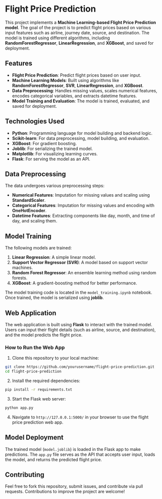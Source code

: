 # Flight Price Prediction

This project implements a **Machine Learning-based Flight Price Prediction model**. The goal of the project is to predict flight prices based on various input features such as airline, journey date, source, and destination. The model is trained using different algorithms, including **RandomForestRegressor**, **LinearRegression**, and **XGBoost**, and saved for deployment.

## Features

- **Flight Price Prediction**: Predict flight prices based on user input.
- **Machine Learning Models**: Built using algorithms like **RandomForestRegressor**, **SVR**, **LinearRegression**, and **XGBoost**.
- **Data Preprocessing**: Handles missing values, scales numerical features, encodes categorical variables, and extracts datetime features.
- **Model Training and Evaluation**: The model is trained, evaluated, and saved for deployment.

## Technologies Used

- **Python**: Programming language for model building and backend logic.
- **Scikit-learn**: For data preprocessing, model building, and evaluation.
- **XGBoost**: For gradient boosting.
- **Joblib**: For serializing the trained model.
- **Matplotlib**: For visualizing learning curves.
- **Flask**: For serving the model as an API.

## Data Preprocessing

The data undergoes various preprocessing steps:

- **Numerical Features**: Imputation for missing values and scaling using **StandardScaler**.
- **Categorical Features**: Imputation for missing values and encoding with **OneHotEncoder**.
- **Datetime Features**: Extracting components like day, month, and time of day, and scaling them.

## Model Training

The following models are trained:

1. **Linear Regression**: A simple linear model.
2. **Support Vector Regressor (SVR)**: A model based on support vector machines.
3. **Random Forest Regressor**: An ensemble learning method using random forests.
4. **XGBoost**: A gradient-boosting method for better performance.

The model training code is located in the `model_training.ipynb` notebook. Once trained, the model is serialized using **joblib**.


## Web Application

The web application is built using **Flask** to interact with the trained model. Users can input their flight details (such as airline, source, and destination), and the model predicts the flight price.

### How to Run the Web App

1. Clone this repository to your local machine:

```bash
git clone https://github.com/yourusername/flight-price-prediction.git
cd flight-price-prediction
```

2. Install the required dependencies:

```bash
pip install -r requirements.txt
```

3. Start the Flask web server:

```bash
python app.py
```

4. Navigate to `http://127.0.0.1:5000/` in your browser to use the flight price prediction web app.

## Model Deployment

The trained model (`model.joblib`) is loaded in the Flask app to make predictions. The `app.py` file serves as the API that accepts user input, loads the model, and returns the predicted flight price.

## Contributing

Feel free to fork this repository, submit issues, and contribute via pull requests. Contributions to improve the project are welcome!



